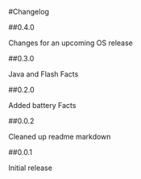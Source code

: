 #Changelog

##0.4.0

Changes for an upcoming OS release

##0.3.0

Java and Flash Facts

##0.2.0

Added battery Facts

##0.0.2

Cleaned up readme markdown

##0.0.1

Initial release